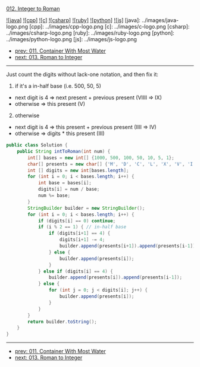 [012. Integer to Roman](https://leetcode.com/problems/integer-to-roman/)

[![java]](../java/012-integer-to-roman.md)
[![cpp]](../cpp/012-integer-to-roman.md)
[![c]](../c/012-integer-to-roman.md)
[![csharp]](../csharp/012-integer-to-roman.md)
[![ruby]](../ruby/012-integer-to-roman.md)
[![python]](../python/012-integer-to-roman.md)
[![js]](../js/012-integer-to-roman.md)
[java]: ../images/java-logo.png
[cpp]: ../images/cpp-logo.png
[c]: ../images/c-logo.png
[csharp]: ../images/csharp-logo.png
[ruby]: ../images/ruby-logo.png
[python]: ../images/python-logo.png
[js]: ../images/js-logo.png

- [prev: 011. Container With Most Water](011-container-with-most-water.md)
- [next: 013. Roman to Integer](013-roman-to-integer.md)

---

Just count the digits without lack-one notation, and then fix it:

1. if it's a in-half base (i.e. 500, 50, 5)
  - next digit is 4 => next present + previous present (VIIII => IX)
  - otherwise => this present (V)
2. otherwise
  - next digit is 4 => this present + previous present (IIII => IV)
  - otherwise => digits * this present (III)
   
```java
public class Solution {
    public String intToRoman(int num) {
        int[] bases = new int[] {1000, 500, 100, 50, 10, 5, 1};
        char[] presents = new char[] {'M', 'D', 'C', 'L', 'X', 'V', 'I'};
        int [] digits = new int[bases.length];
        for (int i = 0; i < bases.length; i++) {
            int base = bases[i];
            digits[i] = num / base;
            num %= base;
        }
        StringBuilder builder = new StringBuilder();
        for (int i = 0; i < bases.length; i++) {
            if (digits[i] == 0) continue;
            if (i % 2 == 1) { // in-half base
                if (digits[i+1] == 4) {
                    digits[i+1] -= 4;
                    builder.append(presents[i+1]).append(presents[i-1]);
                } else {
                    builder.append(presents[i]);
                }
            } else if (digits[i] == 4) {
                builder.append(presents[i]).append(presents[i-1]);
            } else {
                for (int j = 0; j < digits[i]; j++) {
                    builder.append(presents[i]);
                }
            }
        }
        return builder.toString();
    }
}
```

---

- [prev: 011. Container With Most Water](011-container-with-most-water.md)
- [next: 013. Roman to Integer](013-roman-to-integer.md)
